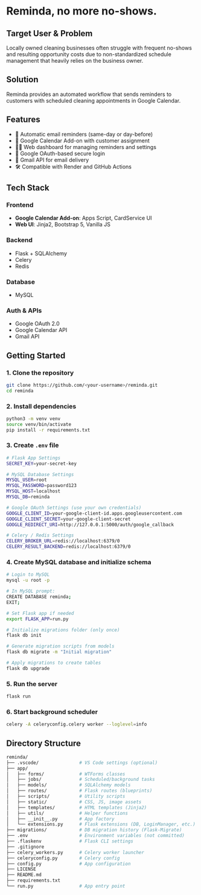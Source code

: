 # Reminda, no more no-shows.

## Target User & Problem

Locally owned cleaning businesses often struggle with frequent no-shows and resulting opportunity costs due to non-standardized schedule management that heavily relies on the business owner.

## Solution

Reminda provides an automated workflow that sends reminders to customers with scheduled cleaning appointments in Google Calendar.

## Features

- 🔔 Automatic email reminders (same-day or day-before)
- 📅 Google Calendar Add-on with customer assignment
- 🧑‍💻 Web dashboard for managing reminders and settings
- 🔐 Google OAuth-based secure login
- 💌 Gmail API for email delivery
- 🛠️ Compatible with Render and GitHub Actions

## Tech Stack

### Frontend

- **Google Calendar Add-on**: Apps Script, CardService UI
- **Web UI**: Jinja2, Bootstrap 5, Vanilla JS

### Backend

- Flask + SQLAlchemy
- Celery
- Redis

### Database

- MySQL

### Auth & APIs

- Google OAuth 2.0
- Google Calendar API
- Gmail API

## Getting Started

### 1. Clone the repository

```bash
git clone https://github.com/<your-username>/reminda.git
cd reminda
```

### 2. Install dependencies

```bash
python3 -m venv venv
source venv/bin/activate
pip install -r requirements.txt
```

### 3. Create `.env` file

```bash
# Flask App Settings
SECRET_KEY=your-secret-key

# MySQL Database Settings
MYSQL_USER=root
MYSQL_PASSWORD=password123
MYSQL_HOST=localhost
MYSQL_DB=reminda

# Google OAuth Settings (use your own credentials)
GOOGLE_CLIENT_ID=your-google-client-id.apps.googleusercontent.com
GOOGLE_CLIENT_SECRET=your-google-client-secret
GOOGLE_REDIRECT_URI=http://127.0.0.1:5000/auth/google_callback

# Celery / Redis Settings
CELERY_BROKER_URL=redis://localhost:6379/0
CELERY_RESULT_BACKEND=redis://localhost:6379/0
```

### 4. Create MySQL database and initialize schema

```bash
# Login to MySQL
mysql -u root -p

# In MySQL prompt:
CREATE DATABASE reminda;
EXIT;

# Set Flask app if needed
export FLASK_APP=run.py

# Initialize migrations folder (only once)
flask db init

# Generate migration scripts from models
flask db migrate -m "Initial migration"

# Apply migrations to create tables
flask db upgrade
```

### 5. Run the server

```bash
flask run
```

### 6. Start background scheduler

```bash
celery -A celeryconfig.celery worker --loglevel=info
```

## Directory Structure

```bash
reminda/
├── .vscode/               # VS Code settings (optional)
├── app/
│   ├── forms/             # WTForms classes
│   ├── jobs/              # Scheduled/background tasks
│   ├── models/            # SQLAlchemy models
│   ├── routes/            # Flask routes (blueprints)
│   ├── scripts/           # Utility scripts
│   ├── static/            # CSS, JS, image assets
│   ├── templates/         # HTML templates (Jinja2)
│   ├── utils/             # Helper functions
│   ├── __init__.py        # App factory
│   └── extensions.py      # Flask extensions (DB, LoginManager, etc.)
├── migrations/            # DB migration history (Flask-Migrate)
├── .env                   # Environment variables (not committed)
├── .flaskenv              # Flask CLI settings
├── .gitignore
├── celery_workers.py      # Celery worker launcher
├── celeryconfig.py        # Celery config
├── config.py              # App configuration
├── LICENSE
├── README.md
├── requirements.txt
└── run.py                 # App entry point
```